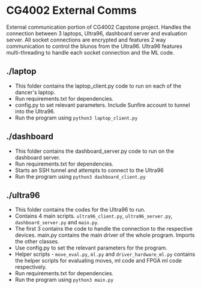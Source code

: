 # CG4002 External Comms

External communication portion of CG4002 Capstone project. Handles the connection between 3 laptops, Ultra96, dashboard server and evaluation server. All socket connections are encrypted and features 2 way communication to control the blunos from the Ultra96. Ultra96 features multi-threading to handle each socket connection and the ML code.

## ./laptop
* This folder contains the laptop_client.py code to run on each of the dancer's laptop.
* Run requirements.txt for dependencies.
* config.py to set relevant parameters. Include Sunfire account to tunnel into the Ultra96.
* Run the program using ```python3 laptop_client.py```

## ./dashboard
* This folder contains the dashboard_server.py code to run on the dashboard server.
* Run requirements.txt for dependencies.
* Starts an SSH tunnel and attempts to connect to the Ultra96
* Run the program using ```python3 dashboard_client.py```

## ./ultra96
* This folder contains the codes for the Ultra96 to run.
* Contains 4 main scripts. ```ultra96_client.py```, ```ultra96_server.py```, ```dashboard_server.py``` and ```main.py```.
* The first 3 contains the code to handle the connection to the respective devices. main.py contains the main driver of the whole program. Imports the other classes.
* Use config.py to set the relevant parameters for the program.
* Helper scripts - ```move_eval.py```, ```ml.py``` and ```driver_hardware_ml.py``` contains the helper scripts for evaluating moves, ml code and FPGA ml code respectively.
* Run requirements.txt for dependencies.
* Run the program using ```python3 main.py```
